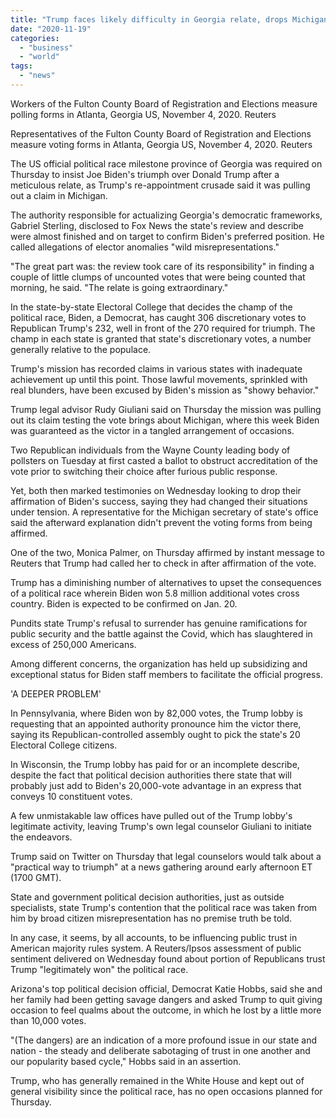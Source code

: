 ```yaml
---
title: "Trump faces likely difficulty in Georgia relate, drops Michigan claim"
date: "2020-11-19"
categories: 
  - "business"
  - "world"
tags: 
  - "news"
---
```


Workers of the Fulton County Board of Registration and Elections measure polling forms in Atlanta, Georgia US, November 4, 2020. Reuters

Representatives of the Fulton County Board of Registration and Elections measure voting forms in Atlanta, Georgia US, November 4, 2020. Reuters

The US official political race milestone province of Georgia was required on Thursday to insist Joe Biden's triumph over Donald Trump after a meticulous relate, as Trump's re-appointment crusade said it was pulling out a claim in Michigan.

The authority responsible for actualizing Georgia's democratic frameworks, Gabriel Sterling, disclosed to Fox News the state's review and describe were almost finished and on target to confirm Biden's preferred position. He called allegations of elector anomalies "wild misrepresentations."

"The great part was: the review took care of its responsibility" in finding a couple of little clumps of uncounted votes that were being counted that morning, he said. "The relate is going extraordinary."

In the state-by-state Electoral College that decides the champ of the political race, Biden, a Democrat, has caught 306 discretionary votes to Republican Trump's 232, well in front of the 270 required for triumph. The champ in each state is granted that state's discretionary votes, a number generally relative to the populace.

Trump's mission has recorded claims in various states with inadequate achievement up until this point. Those lawful movements, sprinkled with real blunders, have been excused by Biden's mission as "showy behavior."

Trump legal advisor Rudy Giuliani said on Thursday the mission was pulling out its claim testing the vote brings about Michigan, where this week Biden was guaranteed as the victor in a tangled arrangement of occasions.

Two Republican individuals from the Wayne County leading body of pollsters on Tuesday at first casted a ballot to obstruct accreditation of the vote prior to switching their choice after furious public response.

Yet, both then marked testimonies on Wednesday looking to drop their affirmation of Biden's success, saying they had changed their situations under tension. A representative for the Michigan secretary of state's office said the afterward explanation didn't prevent the voting forms from being affirmed.

One of the two, Monica Palmer, on Thursday affirmed by instant message to Reuters that Trump had called her to check in after affirmation of the vote.

Trump has a diminishing number of alternatives to upset the consequences of a political race wherein Biden won 5.8 million additional votes cross country. Biden is expected to be confirmed on Jan. 20.

Pundits state Trump's refusal to surrender has genuine ramifications for public security and the battle against the Covid, which has slaughtered in excess of 250,000 Americans.

Among different concerns, the organization has held up subsidizing and exceptional status for Biden staff members to facilitate the official progress.

'A DEEPER PROBLEM'

In Pennsylvania, where Biden won by 82,000 votes, the Trump lobby is requesting that an appointed authority pronounce him the victor there, saying its Republican-controlled assembly ought to pick the state's 20 Electoral College citizens.

In Wisconsin, the Trump lobby has paid for or an incomplete describe, despite the fact that political decision authorities there state that will probably just add to Biden's 20,000-vote advantage in an express that conveys 10 constituent votes.

A few unmistakable law offices have pulled out of the Trump lobby's legitimate activity, leaving Trump's own legal counselor Giuliani to initiate the endeavors.

Trump said on Twitter on Thursday that legal counselors would talk about a "practical way to triumph" at a news gathering around early afternoon ET (1700 GMT).

State and government political decision authorities, just as outside specialists, state Trump's contention that the political race was taken from him by broad citizen misrepresentation has no premise truth be told.

In any case, it seems, by all accounts, to be influencing public trust in American majority rules system. A Reuters/Ipsos assessment of public sentiment delivered on Wednesday found about portion of Republicans trust Trump "legitimately won" the political race.

Arizona's top political decision official, Democrat Katie Hobbs, said she and her family had been getting savage dangers and asked Trump to quit giving occasion to feel qualms about the outcome, in which he lost by a little more than 10,000 votes.

"(The dangers) are an indication of a more profound issue in our state and nation - the steady and deliberate sabotaging of trust in one another and our popularity based cycle," Hobbs said in an assertion.

Trump, who has generally remained in the White House and kept out of general visibility since the political race, has no open occasions planned for Thursday.
